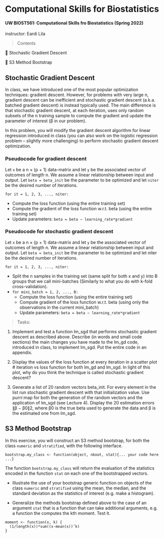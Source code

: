 # Computational Skills for Biostatistics
#### UW BIOST561: Computational Skills fro Biostatistics (Spring 2022)
instructor: Eardi Lila

> Contents

🌟 Stochastic Gradient Descent 

🌟 S3 Method Bootstrap

## Stochastic Gradient Descent 

In class, we have introduced one of the most popular optimization techniques: gradient descent. However, for problems with very large n, gradient descent can be inefficient and stochastic gradient descent (a.k.a. batched gradient descent) is instead typically used. The main difference is that stochastic gradient descent, at each iteration, uses only random subsets of the n training sample to compute the gradient and update the parameter of interest (β in our problem).

In this problem, you will modify the gradient descent algorithm for linear regression introduced in class (you can also work on the logistic regression problem – slightly more challenging) to perform stochastic gradient descent optimization.

### Pseudocode for gradient descent

Let `x` be a n × (p + 1) data-matrix and let `y` be the associated vector of outcomes of length n. We assume a linear relationship between input and output. Let `beta = beta_init` be the parameter to be optimized and let `niter` be the desired number of iterations.

`for it = 1, 2, 3, ..., niter:`
- Compute the loss function (using the entire training set)
- Compute the gradient of the loss function w.r.t. beta (using the entire training set)
- Update parameters: `beta = beta – learning_rate*gradient`

### Pseudocode for stochastic gradient descent

Let `x` be a n × (p + 1) data-matrix and let `y` be the associated vector of outcomes of length n. We assume a linear relationship between input and output. Let `beta = beta_init` be the parameter to be optimized and let niter be the desired number of iterations.

`for it = 1, 2, 3, ..., niter:`

- Split the n samples in the training set (same split for both x and y) into B groups that we call
mini-batches (Similarly to what you do with k-fold cross-validation).
- `for mini_batch = 1, 2, ..., B:`
    - Compute the loss function (using the entire training set)
    - Compute gradient of the loss function w.r.t. beta (using only the observations in the current mini_batch)
    - Update parameters: `beta = beta – learning_rate*gradient`

> Tasks:
1. Implement and test a function lm_sgd that performs stochastic gradient descent as described above. Describe (in words and small code sections) the main changes you have made to the lm_gd code, introduced in class, to implement lm_sgd. Put the entire code in an appendix.

2. Display the values of the loss function at every iteration in a scatter plot # iteration vs loss function for both lm_gd and lm_sgd. In light of this plot, why do you think the technique is called stochastic gradient descent?

3. Generate a list of 20 random vectors beta_init. For every element in the list run stochastic gradient descent with that initialization value. Use purrr:map for both the generation of the random vectors and the application of lm_sgd (see Lecture 4). Display the 20 estimation errors ∥β − β0∥2, where β0 is the true beta used to generate the data and β is the estimated one from lm_sgd.

## S3 Method Bootstrap

In this exercise, you will construct an S3 method bootstrap, for both the class `numeric` and `stratified`, with the following interface.

```
bootstrap.my_class <- function(object, nboot, stat){... your code here ...}
```
The function `bootstrap.my_class` will return the evaluation of the statistics encoded in the function `stat` on each one of the bootstrapped vectors. 

- Illustrate the use of your bootstrap generic function on objects of the class `numeric` and `stratified` using the mean, the median, and the standard deviation as the statistics of interest (e.g. make a histogram).

- Generalize the methods bootstrap defined above to the case of an argument `stat` that is a function that can take additional arguments, e.g. a function the computes the kth moment. Test it.

```
moment <- function(x, k) {
  (1/length(x))*sum((x-mean(x))ˆk)
}
```

